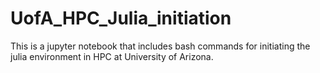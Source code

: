 # UofA_HPC_Julia_initiation
This is a jupyter notebook that includes bash commands for initiating the julia environment in HPC at University of Arizona.
